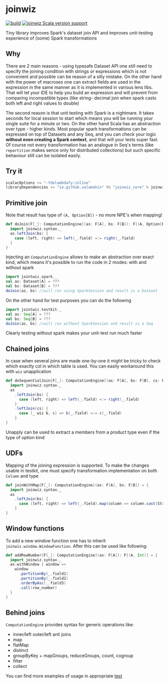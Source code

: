 # joinwiz

[![build](https://github.com/Salamahin/joinwiz/actions/workflows/ci.yml/badge.svg)](https://github.com/Salamahin/joinwiz/actions/workflows/ci.yml)
[![joinwiz Scala version support](https://index.scala-lang.org/salamahin/joinwiz/joinwiz/latest-by-scala-version.svg)](https://index.scala-lang.org/salamahin/joinwiz/joinwiz)

Tiny library improves Spark's dataset join API and improves unit-testing experience of (some) Spark transformations

## Why

There are 2 main reasons - using typesafe Dataset API one still need to specify the joining condition with strings or
expressions which is not convenient and possible can be reason of a silly mistake. On the other hand with the power of
macroses one can extract fields are used in the expression in the same manner as it is implemented in various lens libs.
That will let your IDE to help you build an expression and will prevent from comparing incompatible types (like string-
decimal join when spark casts both left and right values to double)

The second reason is that unit testing with Spark is a nightmare. It takes seconds for local session to start which
means you will be running your single suite for a minute or two. On the other hand Scala has an abstraction over type -
higher kinds. Most popular spark transformations can be expressed on top of Datasets and any Seq, and you can check
your logic **without even creating a Spark context**, and that will your tests super fast. Of course not every
transformation has an analogue in Seq's terms (like `repartition` makes sence only for distributed collections) but such
specific behaviour still can be isolated easily.

## Try it

```scala
scalacOptions += "-Ydelambdafy:inline"
libraryDependencies += "io.github.salamahin" %% "joinwiz_core" % joinwiz_version
```

## Primitive join

Note that result has type of `(A, Option[B])` - no more NPE's when mapping!

```scala
def doJoin[F[_]: ComputationEngine](as: F[A], bs: F[B]): F[(A, Option[B])] = {
  import joinwiz.syntax._
  as.leftJoin(bs) {
    case (left, right) => left(_.field) =:= right(_.field)
  }
}
```

Injecting an `ComputationEngine` allows to make an abstraction over exact kind, which means it's possible to run the
code in 2 modes: with and without spark

```scala
import jointwiz.spark._
val as: Dataset[A] = ???
val bs: Dataset[B] = ???
doJoin(as, bs) //will run using SparkSession and result is a Dataset
```

On the other hand for test purposes you can do the following

```scala
import jointwiz.testkit._
val as: Seq[A] = ???
val bs: Seq[B] = ???
doJoin(as, bs) //will run without SparkSession and result is a Seq
```

Clearly testing without spark makes your unit-test run much faster

## Chained joins

In case when several joins are made one-by-one it might be tricky to check which exactly col in which table is used. You
can easily workaround this with `wiz` unapplication

```scala
def doSequentialJoin[F[_]: ComputationEngine](as: F[A], bs: F[B], cs: F[C]) = {
  import joinwiz.syntax._
  as
    .leftJoin(bs) {
      case (left, right) => left(_.field) =:= right(_.field)
    }
    .leftJoin(cs) {
      case (_ wiz b, c) => b(_.field) =:= c(_.field)
    }
}
```

Unapply can be used to extract a members from a product type even if the type of option kind

## UDFs

Mapping of the joining expression is supported. To make the changes usable in testkit, one must specify transformation
implementation on both `Column` and type

```scala
def joinWithMap[F[_]: ComputationEngine](as: F[A], bs: F[B]) = {
  import joinwiz.syntax._
  as
    .leftJoin(bs) {
      case (left, right) => left(_.field).map(column => column.cast(StringType), value => value.toString) =:= right(_.field)
    }
}
```

## Window functions

To add a new window function one has to inherit `joinwiz.window.WindowFunction`. After this can be used like following:

```scala
def addRowNumber[F[_]: ComputationEngine](as: F[A]): F[(A, Int)] = {
  import joinwiz.syntax._
  as.withWindow { window =>
    window
      .partitionBy(_.field1)
      .partitionBy(_.field2)
      .orderByAsc(_.field3)
      .call(row_number)
  }
}
```

## Behind joins

`ComputationEngine` provides syntax for generic operations like:

* inner/left outer/left anti joins
* map
* flatMap
* distinct
* groupByKey + mapGroups, reduceGroups, count, cogroup
* filter
* collect

You can find more examples of usage in
appropriate [test](joinwiz_core/src/test/scala/joinwiz/ComputationEngineTest.scala)